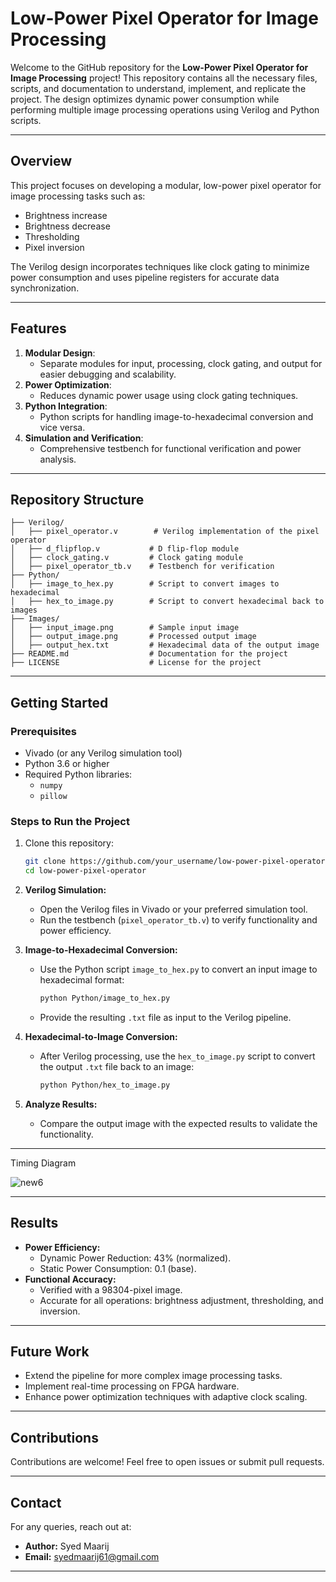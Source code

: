 # Low-Power Pixel Operator for Image Processing

Welcome to the GitHub repository for the **Low-Power Pixel Operator for Image Processing** project! This repository contains all the necessary files, scripts, and documentation to understand, implement, and replicate the project. The design optimizes dynamic power consumption while performing multiple image processing operations using Verilog and Python scripts.

---

## Overview
This project focuses on developing a modular, low-power pixel operator for image processing tasks such as:

- Brightness increase
- Brightness decrease
- Thresholding
- Pixel inversion

The Verilog design incorporates techniques like clock gating to minimize power consumption and uses pipeline registers for accurate data synchronization.

---

## Features
1. **Modular Design**:
   - Separate modules for input, processing, clock gating, and output for easier debugging and scalability.
2. **Power Optimization**:
   - Reduces dynamic power usage using clock gating techniques.
3. **Python Integration**:
   - Python scripts for handling image-to-hexadecimal conversion and vice versa.
4. **Simulation and Verification**:
   - Comprehensive testbench for functional verification and power analysis.

---

## Repository Structure
```plaintext
├── Verilog/
│   ├── pixel_operator.v        # Verilog implementation of the pixel operator
│   ├── d_flipflop.v           # D flip-flop module
│   ├── clock_gating.v         # Clock gating module
│   ├── pixel_operator_tb.v    # Testbench for verification
├── Python/
│   ├── image_to_hex.py        # Script to convert images to hexadecimal
│   ├── hex_to_image.py        # Script to convert hexadecimal back to images
├── Images/
│   ├── input_image.png        # Sample input image
│   ├── output_image.png       # Processed output image
│   ├── output_hex.txt         # Hexadecimal data of the output image
├── README.md                  # Documentation for the project
├── LICENSE                    # License for the project
```

---

## Getting Started

### Prerequisites
- Vivado (or any Verilog simulation tool)
- Python 3.6 or higher
- Required Python libraries:
  - `numpy`
  - `pillow`

### Steps to Run the Project
1. Clone this repository:
   ```bash
   git clone https://github.com/your_username/low-power-pixel-operator.git
   cd low-power-pixel-operator
   ```

2. **Verilog Simulation:**
   - Open the Verilog files in Vivado or your preferred simulation tool.
   - Run the testbench (`pixel_operator_tb.v`) to verify functionality and power efficiency.

3. **Image-to-Hexadecimal Conversion:**
   - Use the Python script `image_to_hex.py` to convert an input image to hexadecimal format:
     ```bash
     python Python/image_to_hex.py
     ```
   - Provide the resulting `.txt` file as input to the Verilog pipeline.

4. **Hexadecimal-to-Image Conversion:**
   - After Verilog processing, use the `hex_to_image.py` script to convert the output `.txt` file back to an image:
     ```bash
     python Python/hex_to_image.py
     ```

5. **Analyze Results:**
   - Compare the output image with the expected results to validate the functionality.

---
Timing Diagram

![new6](https://github.com/user-attachments/assets/ea25b854-39bf-4a2b-9a65-43ea04b29138)

---

## Results
- **Power Efficiency:**
  - Dynamic Power Reduction: 43% (normalized).
  - Static Power Consumption: 0.1 (base).
- **Functional Accuracy:**
  - Verified with a 98304-pixel image.
  - Accurate for all operations: brightness adjustment, thresholding, and inversion.

---

## Future Work
- Extend the pipeline for more complex image processing tasks.
- Implement real-time processing on FPGA hardware.
- Enhance power optimization techniques with adaptive clock scaling.

---

## Contributions
Contributions are welcome! Feel free to open issues or submit pull requests.

---

## Contact
For any queries, reach out at:
- **Author:** Syed Maarij
- **Email:** syedmaarij61@gmail.com

---


